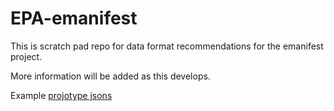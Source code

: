 # EPA-emanifest

This is scratch pad repo for data format recommendations for the emanifest project.

More information will be added as this develops.

Example [projotype jsons](https://github.com/18F/epa-emanifest-data/blob/master/data/prototypes/)


